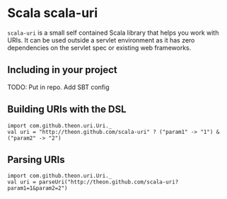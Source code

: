 # Scala scala-uri

`scala-uri` is a small self contained Scala library that helps you work with URIs. It can be used outside a servlet environment as it has zero dependencies on the servlet spec or existing web frameworks.

## Including in your project

TODO: Put in repo. Add SBT config

## Building URIs with the DSL

    import com.github.theon.uri.Uri._
    val uri = "http://theon.github.com/scala-uri" ? ("param1" -> "1") & ("param2" -> "2")

## Parsing URIs

    import com.github.theon.uri.Uri._
    val uri = parseUri("http://theon.github.com/scala-uri?param1=1&param2=2")